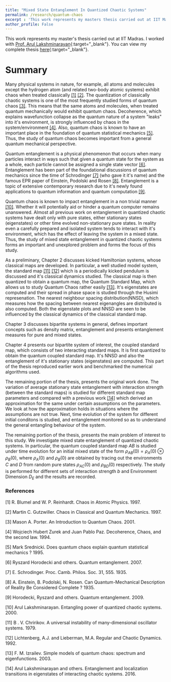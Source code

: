 ```yaml
---
title: "Mixed State Entanglement In Quantized Chaotic Systems"
permalink: /research/quantum-chaos
excerpt : 'This work represents my masters thesis carried out at IIT Madras. We study the connections between chaos and quantum entanglement. In particular, we study mixed state entanglement in quantized chaotic systems, which forms an important and unexplored problem, with possible implications for quantum computing.'
author_profile: False
---
```

<!-- date : 2016-06-03 -->
This work represents my master's thesis carried out at IIT Madras. I worked with [Prof. Arul Lakshminarayan](https://sites.google.com/view/arulakshminarayan){:target="_blank"}. You can view my complete thesis [here](https://drive.google.com/file/d/1Shu4J47R_wIqWh6opb5N7-mZth3mWA3c/view){:target="_blank"}.

# Summary
Many physical systems in nature, for example, all atoms and molecules except the hydrogen atom (and related two-body atomic systems) exhibit chaos when treated classically [[1]](#1) [[2]](#2). The quantization of classically chaotic systems is one of the most frequently studied forms of quantum chaos [[3]](#3). This means that the same atoms and molecules, when treated quantum mechanically would exhibit quantum chaos. Decoherence, which explains wavefunction collapse as the quantum nature of a system "leaks" into it's environment, is strongly influenced by chaos in the system/environment [[4]](#4). Also, quantum chaos is known to have an important place in the foundation of quantum statistical mechanics [[5]](#5). Thus, the study of quantum chaos becomes important from a general quantum mechanical perspective.  

Quantum entanglement is a physical phenomenon that occurs when many particles interact in ways such that given a quantum state for the system as a whole, each particle cannot be assigned a single state vector [[6]](#6). Entanglement has been part of the foundational discussions of quantum mechanics since the time of Schrodinger [[7]](#7) (who gave it it's name) and the famous EPR paper of Einstein, Podolski and Rosen [[8]](#8). Entanglement is a topic of extensive contemporary research due to it's newly found applications to quantum information and quantum computation [[9]](#9).

Quantum chaos is known to impact entanglement in a non trivial manner [[10]](#10). Whether it will potentially aid or hinder a quantum computer remains unanswered. Almost all previous work on entanglement in quantized chaotic systems have dealt only with pure states, either stationary states (eigenstates) or other time evolved non-stationary pure states. In reality even a carefully prepared and isolated system tends to interact with it's environment, which has the effect of leaving the system in a mixed state. Thus, the study of mixed state entanglement in quantized chaotic systems forms an important and unexplored problem and forms the focus of this study. 

As a preliminary, Chapter 2 discusses kicked Hamiltonian systems, whose classical maps are developed. In particular, a well studied model system, the standard map [[11]](#11) [[12]](#12) which is a periodically kicked pendulum is discussed and it's classical dynamics studied. The classical map is then quantized to obtain a quantum map, the Quantum Standard Map, which allows us to study Quantum Chaos rather easily [[13]](#13). It's eigenstates are computed and their spread in phase space is studied through the Husimi represenation. The nearest neighbour spacing distribution(NNSD), which measures how the spacing between nearest eigenangles are distributed is also computed. Both the eigenstate plots and NNSD are seen to be influenced by the classical dynamics of the classical standard map. 

Chapter 3 discusses bipartite systems in general, defines important concepts such as density matrix, entanglement and presents entanglement measures for pure and mixed states.

Chapter 4 presents our bipartite system of interest, the coupled standard map, which consists of two interacting standard maps. It is first quantized to obtain the quantum coupled standard map. It's NNSD and also the entanglement of it's stationary states (eigenstates) are computed. This part of the thesis reproduced earlier work and benchmarked the numerical algorithms used.

The remaining portion of the thesis, presents the original work done. The variation of average stationary state entanglement with interaction strength (between the standard maps) is studied for different standard map parameters and compared with a previous work [[14]](#14) which derived an approximation for the same under certain assumptions on the parameters. We look at how the approximation holds in situations where the assumptions are not true. Next, time evolution of the system for different initial conditons is studied, and entanglement monitored so as to understand the general entangling behaviour of the system. 

The remaining portion of the thesis, presents the main problem of interest to this study. We investigate mixed state entanglement of quantized chaotic systems. In particular, the quantum coupled standard map $AB$ is studied under time evolution for an initial mixed state of the form $\rho_{AB}(0)=\rho_{A}(0) \otimes \rho_{B}(0)$, where $\rho_{A}(0)$ and $\rho_{B}(0)$ are obtained by tracing out the environments $C$ and $D$ from random pure states $\rho_{AC}(0)$ and $\rho_{BD}(0)$ respectively. The study is performed for different sets of interaction strength $b$ and Environment Dimension $D_{E}$ and the results are recorded.

### References
<a id="1">[1]</a>
R. Blumel and W. P. Reinhardt.
Chaos in Atomic Physics. 1997.

<a id="2">[2]</a>
Martin C. Gutzwiller.
Chaos  in  Classical  and  Quantum  Mechanics. 1997.

<a id="3">[3]</a>
Mason A. Porter.
An Introduction to Quantum Chaos. 2001.

<a id="4">[4]</a>
Wojciech Hubert Zurek and Juan Pablo Paz.
Decoherence, Chaos, and the second law. 1994.

<a id="5">[5]</a>
Mark Srednicki.
Does quantum chaos explain quantum statistical mechanics ? 1995.

<a id="6">[6]</a>
Ryszard Horodecki and others.
Quantum entanglement. 2007.

<a id="7">[7]</a>
E. Schrodinger.
Proc. Camb. Philos. Soc. 31, 555. 1935.

<a id="8">[8]</a>
A. Einstein, B. Podolski, N. Rosen.
Can Quantum-Mechanical Description of Reality Be Considered Complete ? 1935.

<a id="9">[9]</a>
Horodecki, Ryszard and others.
Quantum entanglement. 2009.

<a id="10">[10]</a>
Arul Lakshminarayan.
Entangling power of quantized chaotic systems. 2000.

<a id="11">[11]</a>
B . V. Chririkov.
A universal instability of many-dimensional oscillator systems. 1979.

<a id="12">[12]</a> 
Lichtenberg, A.J. and Lieberman, M.A.
Regular and Chaotic Dynamics. 1992.

<a id="13">[13]</a> 
F. M. Izrailev.
Simple models of quantum chaos: spectrum and eigenfunctions. 2003.

<a id="14">[14]</a> 
Arul Lakshminarayan and others.
Entanglement and localization transitions in eigenstates of interacting chaotic systems. 2016.
